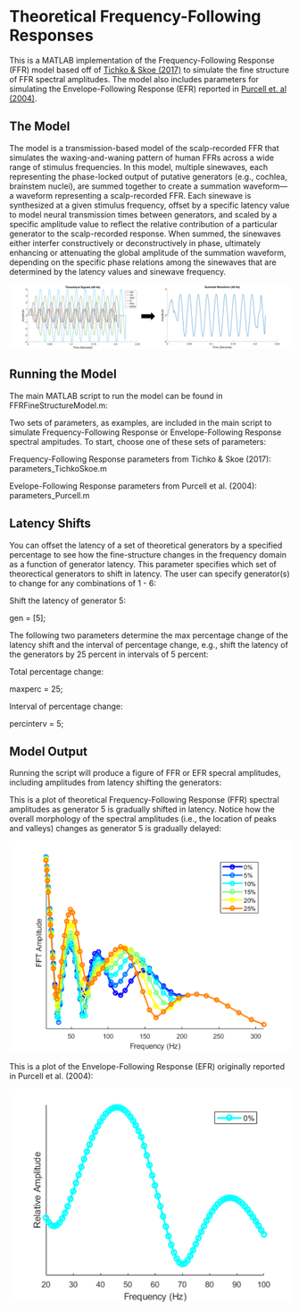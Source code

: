 
<!-- README.md is generated from README.Rmd. Please edit that file -->

# Theoretical Frequency-Following Responses

<!-- badges: start -->

<!-- badges: end -->

This is a MATLAB implementation of the Frequency-Following Response
(FFR) model based off of [Tichko & Skoe (2017)](<https://doi.org/10.1016/j.heares.2017.01.014>) to simulate the fine
structure of FFR spectral amplitudes. The model also includes parameters
for simulating the Envelope-Following Response (EFR) reported in [Purcell
et. al (2004)](<https://doi.org/10.1121/1.1798354>).

## The Model

The model is a transmission-based model of the scalp-recorded FFR that
simulates the waxing-and-waning pattern of human FFRs across a wide
range of stimulus frequencies. In this model, multiple sinewaves, each
representing the phase-locked output of putative generators (e.g.,
cochlea, brainstem nuclei), are summed together to create a summation
waveform—a waveform representing a scalp-recorded FFR. Each sinewave is
synthesized at a given stimulus frequency, offset by a specific latency
value to model neural transmission times between generators, and scaled
by a specific amplitude value to reflect the relative contribution of a
particular generator to the scalp-recorded response. When summed, the
sinewaves either interfer constructively or deconstructively in phase,
ultimately enhancing or attenuating the global amplitude of the
summation waveform, depending on the specific phase relations among the
sinewaves that are determined by the latency values and sinewave
frequency.

<p align="center">

<img src="Figures/ModelOverview.png" alt="Neural signals and the summed FFR waveform."
width="1000">

</p>

## Running the Model

The main MATLAB script to run the model can be found in
FFRFineStructureModel.m:

Two sets of parameters, as examples, are included in the main script to
simulate Frequency-Following Response or Envelope-Following Response
spectral ampitudes. To start, choose one of these sets of parameters:

Frequency-Following Response parameters from Tichko & Skoe (2017):
parameters\_TichkoSkoe.m

Evelope-Following Response parameters from Purcell et al. (2004):
parameters\_Purcell.m

## Latency Shifts

You can offset the latency of a set of theoretical generators by a
specified percentage to see how the fine-structure changes in the
frequency domain as a function of generator latency. This parameter
specifies which set of theorectical generators to shift in latency. The
user can specify generator(s) to change for any combinations of 1 - 6:

Shift the latency of generator 5:

gen = \[5\];

The following two parameters determine the max percentage change of the
latency shift and the interval of percentage change, e.g., shift the
latency of the generators by 25 percent in intervals of 5 percent:

Total percentage change:

maxperc = 25;

Interval of percentage change:

percinterv = 5;

## Model Output

Running the script will produce a figure of FFR or EFR specral
amplitudes, including amplitudes from latency shifting the generators:

This is a plot of theoretical Frequency-Following Response (FFR)
spectral amplitudes as generator 5 is gradually shifted in latency.
Notice how the overall morphology of the spectral amplitudes (i.e., the
location of peaks and valleys) changes as generator 5 is gradually
delayed:

<p align="center">

<img src="Figures/FFR_G5.png" alt="Spectral amplitudes of the Frequency-Following Reponse (FFR) as generator 5 is shifted in latency."
width="600px">

</p>

This is a plot of the Envelope-Following Response (EFR) originally
reported in Purcell et
al. (2004):

<p align="center">

<img src="Figures/PurcellSimulation.png" alt="Spectral amplitudes of the Envelope-Following Response that replicates Purcell et al. (2004)."
width="600px">

</p>
